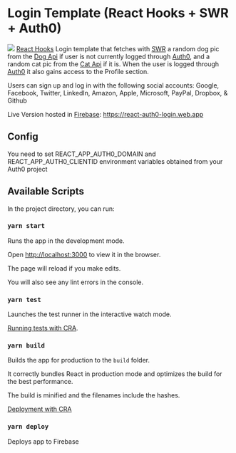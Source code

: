 
# Login Template (React Hooks + SWR + Auth0)
![](https://i.imgur.com/kkFhd8z.jpg)
[React Hooks](https://reactjs.org/docs/hooks-intro.html) Login template that fetches with [SWR](https://swr.now.sh) a random dog pic from the [Dog Api](https://dog.ceo/dog-api/) if user is not currently logged through [Auth0](https://auth0.com), and a random cat pic from the [Cat Api](https://thecatapi.com/) if it is. When the user is logged through [Auth0](https://auth0.com) it also gains access to the Profile section.

Users can sign up and log in with the following social accounts: Google, Facebook, Twitter, LinkedIn, Amazon, Apple, Microsoft, PayPal, Dropbox, & Github

Live Version hosted in [Firebase](https://firebase.google.com/): https://react-auth0-login.web.app


## Config
You need to set REACT_APP_AUTH0_DOMAIN and REACT_APP_AUTH0_CLIENTID environment variables obtained from your Auth0 project

## Available Scripts

  

In the project directory, you can run:

  

### `yarn start`

  

Runs the app in the development mode.<br />

Open [http://localhost:3000](http://localhost:3000) to view it in the browser.

  

The page will reload if you make edits.<br />

You will also see any lint errors in the console.

  

### `yarn test`

  

Launches the test runner in the interactive watch mode.<br />

[Running tests with CRA](https://facebook.github.io/create-react-app/docs/running-tests).

  

### `yarn build`

  

Builds the app for production to the `build` folder.<br />

It correctly bundles React in production mode and optimizes the build for the best performance.

  

The build is minified and the filenames include the hashes.<br />

  

[Deployment with CRA](https://facebook.github.io/create-react-app/docs/deployment)

  

### `yarn deploy`

Deploys app to Firebase